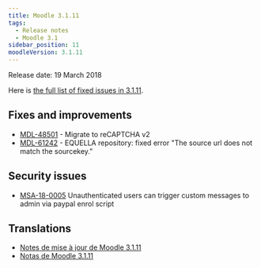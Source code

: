 ```yaml
---
title: Moodle 3.1.11
tags:
  - Release notes
  - Moodle 3.1
sidebar_position: 11
moodleVersion: 3.1.11
---
```


Release date: 19 March 2018

Here is [the full list of fixed issues in 3.1.11](https://tracker.moodle.org/secure/IssueNavigator!executeAdvanced.jspa?jqlQuery=project+%3D+mdl+AND+resolution+%3D+fixed+AND+fixVersion+in+%28%223.1.11%22%29+ORDER+BY+priority+DESC&runQuery=true&clear=true).

## Fixes and improvements

- [MDL-48501](https://tracker.moodle.org/browse/MDL-48501) - Migrate to reCAPTCHA v2
- [MDL-61242](https://tracker.moodle.org/browse/MDL-61242) - EQUELLA repository: fixed error "The source url does not match the sourcekey."

## Security issues

- [MSA-18-0005](https://moodle.org/mod/forum/discuss.php?d=367938) Unauthenticated users can trigger custom messages to admin via paypal enrol script

## Translations

- [Notes de mise à jour de Moodle 3.1.11](https://docs.moodle.org/fr/Notes_de_mise_à_jour_de_Moodle_3.1.11)
- [Notas de Moodle 3.1.11](https://docs.moodle.org/es/Notas_de_Moodle_3.1.11)
